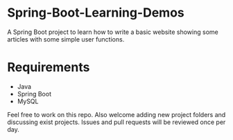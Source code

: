# Spring-Boot-Learning-Demos
A Spring Boot project to learn how to write a basic website showing some articles with some simple user functions.

# Requirements
- Java
- Spring Boot
- MySQL

Feel free to work on this repo. Also welcome adding new project folders and discussing exist projects.
Issues and pull requests will be reviewed once per day.
